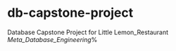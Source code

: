 # db-capstone-project
Database Capstone Project for Little Lemon_Restaurant _Meta_Database_Engineering_%
